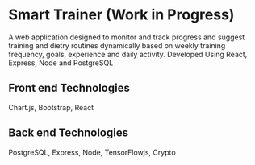 # Smart Trainer (Work in Progress)

A web application designed to monitor and track progress and suggest training and dietry routines dynamically based on weekly training frequency, goals, experience and daily activity.
Developed Using React, Express, Node and PostgreSQL

## Front end Technologies
Chart.js, Bootstrap, React


## Back end Technologies
PostgreSQL, Express, Node, TensorFlowjs, Crypto